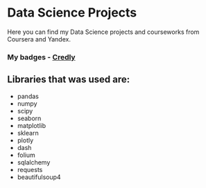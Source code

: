 # Data Science Projects
Here you can find my Data Science projects and courseworks from Coursera and Yandex.

### My badges - [Credly](https://www.credly.com/users/igor-shirokov)

## Libraries that was used are:
- pandas
- numpy
- scipy
- seaborn 
- matplotlib
- sklearn 
- plotly
- dash
- folium
- sqlalchemy
- requests
- beautifulsoup4
